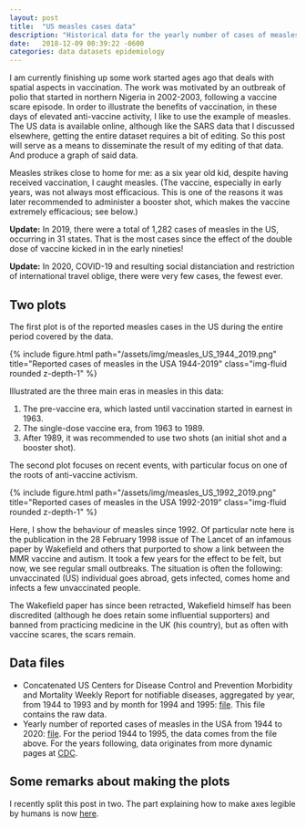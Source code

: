 ```yaml
---
layout: post
title:  "US measles cases data"
description: "Historical data for the yearly number of cases of measles in the USA from 1944 to the current day, collated from the US CDC data."
date:   2018-12-09 00:39:22 -0600
categories: data datasets epidemiology
---
```


I am currently finishing up some work started ages ago that deals with spatial aspects in vaccination. The work was motivated by an outbreak of polio that started in northern Nigeria in 2002-2003, following a vaccine scare episode. In order to illustrate the benefits of vaccination, in these days of elevated anti-vaccine activity, I like to use the example of measles. The US data is available online, although like the SARS data that I discussed elsewhere, getting the entire dataset requires a bit of editing. So this post will serve as a means to disseminate the result of my editing of that data. And produce a graph of said data.

Measles strikes close to home for me: as a six year old kid, despite having received vaccination, I caught measles. (The vaccine, especially in early years, was not always most efficacious. This is one of the reasons it was later recommended to administer a booster shot, which makes the vaccine extremely efficacious; see below.)

**Update:** In 2019, there were a total of 1,282 cases of measles in the US, occurring in 31 states. That is the most cases since the effect of the double dose of vaccine kicked in in the early nineties!

**Update:** In 2020, COVID-19 and resulting social distanciation and restriction of international travel oblige, there were very few cases, the fewest ever.

## Two plots

The first plot is of the reported measles cases in the US during the entire period covered by the data.

<div class="row">
    <div class="col-sm mt-3 mt-md-0">
        {% include figure.html path="/assets/img/measles_US_1944_2019.png" title="Reported cases of measles in the USA 1944-2019" class="img-fluid rounded z-depth-1" %}
    </div>
</div>

Illustrated are the three main eras in measles in this data:
1. The pre-vaccine era, which lasted until vaccination started in earnest in 1963.
2. The single-dose vaccine era, from 1963 to 1989.
3. After 1989, it was recommended to use two shots (an initial shot and a booster shot).

The second plot focuses on recent events, with particular focus on one of the roots of anti-vaccine activism.

<div class="row">
    <div class="col-sm mt-3 mt-md-0">
        {% include figure.html path="/assets/img/measles_US_1992_2019.png" title="Reported cases of measles in the USA 1992-2019" class="img-fluid rounded z-depth-1" %}
    </div>
</div>

Here, I show the behaviour of measles since 1992. Of particular note here is the publication in the 28 February 1998 issue of The Lancet of an infamous paper by Wakefield and others that purported to show a link between the MMR vaccine and autism.
It took a few years for the effect to be felt, but now, we see regular small outbreaks. The situation is often the following: unvaccinated (US) individual goes abroad, gets infected, comes home and infects a few unvaccinated people.

The Wakefield paper has since been retracted, Wakefield himself has been discredited (although he does retain some influential supporters) and banned from practicing medicine in the UK (his country), but as often with vaccine scares, the scars remain.

## Data files

+ Concatenated US Centers for Disease Control and Prevention Morbidity and Mortality Weekly Report for notifiable diseases, aggregated by year, from 1944 to 1993 and by month for 1994 and 1995: [file](https://raw.githubusercontent.com/julien-arino/datasets/master/CDC_MMWR_notifiableDiseasesYearly_1944_1995.txt). This file contains the raw data.
+ Yearly number of reported cases of measles in the USA from 1944 to 2020: [file](https://raw.githubusercontent.com/julien-arino/datasets/master/measles_reportedCases_USA_1944_2019.csv). For the period 1944 to 1995, the data comes from the file above. For the years following, data originates from more dynamic pages at [CDC](https://www.cdc.gov/measles/cases-outbreaks.html).


## Some remarks about making the plots

I recently split this post in two. The part explaining how to make axes legible by humans is now [here](/blog/2018/US-plotting-nice-axes-and-cropping).
